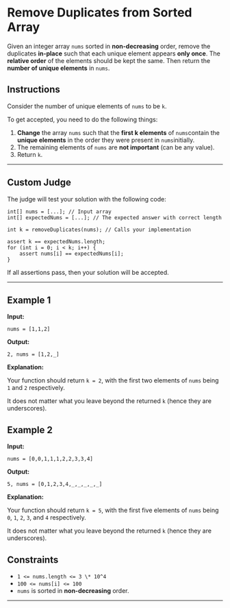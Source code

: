 # **Remove Duplicates from Sorted Array**

Given an integer array `nums` sorted in **non-decreasing** order, remove the duplicates **in-place** such that each unique element appears **only once**. The **relative order** of the elements should be kept the same. Then return the **number of unique elements** in `nums`.

## **Instructions**

Consider the number of unique elements of `nums` to be `k`.

To get accepted, you need to do the following things:

1.  **Change** the array `nums` such that the **first k elements** of `nums`contain the **unique elements** in the order they were present in `nums`initially.
2.  The remaining elements of `nums` are **not important** (can be any value).
3.  Return `k`.

---

## **Custom Judge**

The judge will test your solution with the following code:

```
int[] nums = [...]; // Input array
int[] expectedNums = [...]; // The expected answer with correct length

int k = removeDuplicates(nums); // Calls your implementation

assert k == expectedNums.length;
for (int i = 0; i < k; i++) {
    assert nums[i] == expectedNums[i];
}
```

If all assertions pass, then your solution will be accepted.

---

## **Example 1**

**Input:**

```
nums = [1,1,2]
```

**Output:**

```
2, nums = [1,2,_]
```

**Explanation:**

Your function should return `k = 2`, with the first two elements of `nums` being `1` and `2` respectively.

It does not matter what you leave beyond the returned `k` (hence they are underscores).

## **Example 2**

**Input:**

```
nums = [0,0,1,1,1,2,2,3,3,4]
```

**Output:**

```
5, nums = [0,1,2,3,4,_,_,_,_,_]
```

**Explanation:**

Your function should return `k = 5`, with the first five elements of `nums` being `0`, `1`, `2`, `3`, and `4` respectively.

It does not matter what you leave beyond the returned `k` (hence they are underscores).

## **Constraints**

- `1 <= nums.length <= 3 \* 10^4`
- `100 <= nums[i] <= 100`
- `nums` is sorted in **non-decreasing** order.

---
